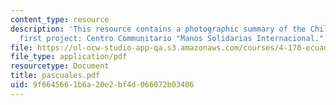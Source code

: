 ```yaml
---
content_type: resource
description: 'This resource contains a photographic summary of the Children of Guayaquil?s
  first project: Centro Communitario "Manos Solidarias Internacional."'
file: https://ol-ocw-studio-app-qa.s3.amazonaws.com/courses/4-170-ecuador-workshop-fall-2006/9f6645661b6a20e2bf4d066072b03406_pascuales.pdf
file_type: application/pdf
resourcetype: Document
title: pascuales.pdf
uid: 9f664566-1b6a-20e2-bf4d-066072b03406
---
```


